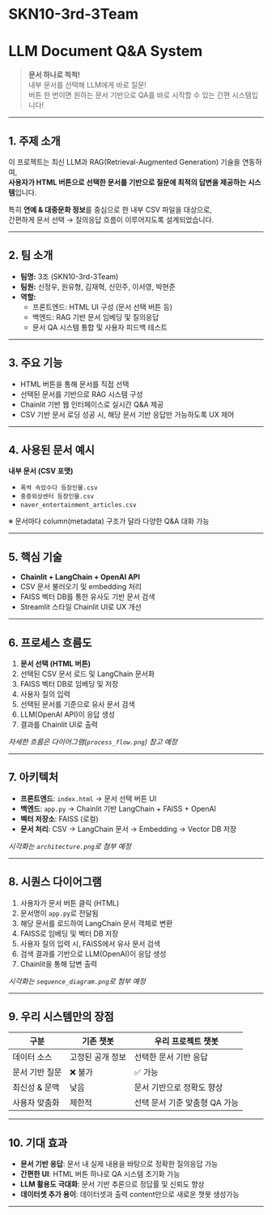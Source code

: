 # SKN10-3rd-3Team

# LLM Document Q&A System

> **문서 하나로 척척!**  
> 내부 문서를 선택해 LLM에게 바로 질문!  
> 버튼 한 번이면 원하는 문서 기반으로 QA를 바로 시작할 수 있는 간편 시스템입니다!

---

## 1. 주제 소개

이 프로젝트는 최신 LLM과 RAG(Retrieval-Augmented Generation) 기술을 연동하여,  
**사용자가 HTML 버튼으로 선택한 문서를 기반으로 질문에 최적의 답변을 제공하는 시스템**입니다.

특히 **연예 & 대중문화 정보**를 중심으로 한 내부 CSV 파일을 대상으로,  
간편하게 문서 선택 → 질의응답 흐름이 이루어지도록 설계되었습니다.

---

## 2. 팀 소개

- **팀명:** 3조 (SKN10-3rd-3Team)
- **팀원:** 신정우, 원유형, 김재혁, 신민주, 이서영, 박현준
- **역할:**
  - 프론트엔드: HTML UI 구성 (문서 선택 버튼 등)
  - 백엔드: RAG 기반 문서 임베딩 및 질의응답
  - 문서 QA 시스템 통합 및 사용자 피드백 테스트

---

## 3. 주요 기능

- HTML 버튼을 통해 문서를 직접 선택
- 선택된 문서를 기반으로 RAG 시스템 구성
- Chainlit 기반 웹 인터페이스로 실시간 Q&A 제공
- CSV 기반 문서 로딩 성공 시, 해당 문서 기반 응답만 가능하도록 UX 제어

---

## 4. 사용된 문서 예시

**내부 문서 (CSV 포맷)**

- `폭싹 속았수다 등장인물.csv`
- `중증외상센터 등장인물.csv`
- `naver_entertainment_articles.csv`

※ 문서마다 column(metadata) 구조가 달라 다양한 Q&A 대화 가능

---

## 5. 핵심 기술

- **Chainlit + LangChain + OpenAI API**
- CSV 문서 불러오기 및 embedding 처리
- FAISS 벡터 DB를 통한 유사도 기반 문서 검색
- Streamlit 스타일 Chainlit UI로 UX 개선

---

## 6. 프로세스 흐름도

1. **문서 선택 (HTML 버튼)**
2. 선택된 CSV 문서 로드 및 LangChain 문서화
3. FAISS 벡터 DB로 임베딩 및 저장
4. 사용자 질의 입력
5. 선택된 문서를 기준으로 유사 문서 검색
6. LLM(OpenAI API)이 응답 생성
7. 결과를 Chainlit UI로 출력

*자세한 흐름은 다이어그램(`process_flow.png`) 참고 예정*

---

## 7. 아키텍처

- **프론트엔드**: `index.html` → 문서 선택 버튼 UI
- **백엔드**: `app.py` → Chainlit 기반 LangChain + FAISS + OpenAI
- **벡터 저장소**: FAISS (로컬)
- **문서 처리**: CSV → LangChain 문서 → Embedding → Vector DB 저장

*시각화는 `architecture.png`로 첨부 예정*

---

## 8. 시퀀스 다이어그램

1. 사용자가 문서 버튼 클릭 (HTML)
2. 문서명이 `app.py`로 전달됨
3. 해당 문서를 로드하여 LangChain 문서 객체로 변환
4. FAISS로 임베딩 및 벡터 DB 저장
5. 사용자 질의 입력 시, FAISS에서 유사 문서 검색
6. 검색 결과를 기반으로 LLM(OpenAI)이 응답 생성
7. Chainlit을 통해 답변 출력

*시각화는 `sequence_diagram.png`로 첨부 예정*

---

## 9. 우리 시스템만의 장점

| 구분              | 기존 챗봇       | 우리 프로젝트 챗봇       |
|------------------|----------------|--------------------------|
| 데이터 소스        | 고정된 공개 정보 | 선택한 문서 기반 응답        |
| 문서 기반 질문     | ❌ 불가         | ✅ 가능                   |
| 최신성 & 문맥     | 낮음            | 문서 기반으로 정확도 향상   |
| 사용자 맞춤화      | 제한적          | 선택 문서 기준 맞춤형 QA 가능 |

---

## 10. 기대 효과

- **문서 기반 응답**: 문서 내 실제 내용을 바탕으로 정확한 질의응답 가능
- **간편한 UI**: HTML 버튼 하나로 QA 시스템 초기화 가능
- **LLM 활용도 극대화**: 문서 기반 추론으로 정답률 및 신뢰도 향상
- **데이터셋 추가 용이**: 데이터셋과 출력 content만으로 새로운 챗봇 생성가능

---